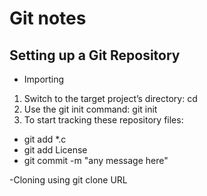 # Git notes

## Setting up a Git Repository

- Importing
 1. Switch to the target project’s directory: cd
 2. Use the git init command: git init
 3. To start tracking these repository files: 
   - git add \*\.c
   - git add License
   - git commit \-m \"any message here\"

-Cloning 
using git clone URL


